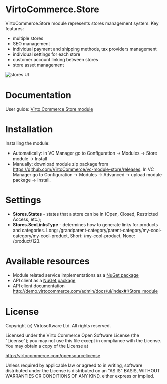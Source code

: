 # VirtoCommerce.Store
VirtoCommerce.Store module represents stores management system.
Key features:
* multiple stores
* SEO management
* individual payment and shipping methods, tax providers management
* individual settings for each store
* customer account linking between stores
* store asset management

![stores UI](https://cloud.githubusercontent.com/assets/5801549/15567593/855799ac-2327-11e6-9c87-b0ff7811c48e.png)

# Documentation
User guide: <a href="http://docs.virtocommerce.com/x/9gDr" target="_blank">Virto Commerce Store module</a>

# Installation
Installing the module:
* Automatically: in VC Manager go to Configuration -> Modules -> Store module -> Install
* Manually: download module zip package from https://github.com/VirtoCommerce/vc-module-store/releases. In VC Manager go to Configuration -> Modules -> Advanced -> upload module package -> Install.

# Settings
* **Stores.States** - states that a store can be in (Open, Closed, Restricted Access, etc.);
* **Stores.SeoLinksType** - determines how to generate links for products and categories. Long: /grandparent-category/parent-category/my-cool-category/my-cool-product, Short: /my-cool-product, None: /product/123.

# Available resources
* Module related service implementations as a <a href="https://www.nuget.org/packages/VirtoCommerce.StoreModule.Data" target="_blank">NuGet package</a>
* API client as a <a href="https://www.nuget.org/packages/VirtoCommerce.StoreModule.Client" target="_blank">NuGet package</a>
* API client documentation http://demo.virtocommerce.com/admin/docs/ui/index#!/Store_module

# License
Copyright (c) Virtosoftware Ltd.  All rights reserved.

Licensed under the Virto Commerce Open Software License (the "License"); you
may not use this file except in compliance with the License. You may
obtain a copy of the License at

http://virtocommerce.com/opensourcelicense

Unless required by applicable law or agreed to in writing, software
distributed under the License is distributed on an "AS IS" BASIS,
WITHOUT WARRANTIES OR CONDITIONS OF ANY KIND, either express or
implied.
